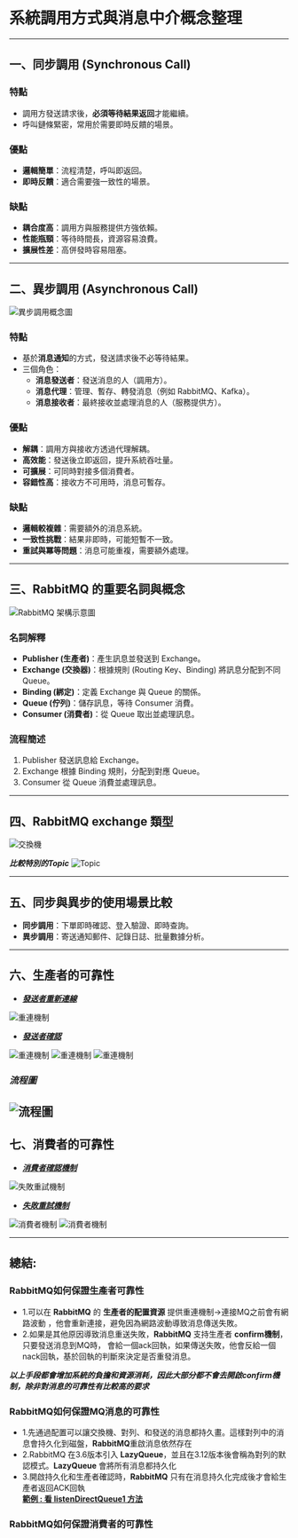 # 系統調用方式與消息中介概念整理

---

## 一、同步調用 (Synchronous Call)

### 特點
- 調用方發送請求後，**必須等待結果返回**才能繼續。
- 呼叫鏈條緊密，常用於需要即時反饋的場景。

### 優點
- **邏輯簡單**：流程清楚，呼叫即返回。
- **即時反饋**：適合需要強一致性的場景。

### 缺點
- **耦合度高**：調用方與服務提供方強依賴。
- **性能瓶頸**：等待時間長，資源容易浪費。
- **擴展性差**：高併發時容易阻塞。

---

## 二、異步調用 (Asynchronous Call)

![異步調用概念圖](picture/異步調用.png)

### 特點
- 基於**消息通知**的方式，發送請求後不必等待結果。
- 三個角色：
    - **消息發送者**：發送消息的人（調用方）。
    - **消息代理**：管理、暫存、轉發消息（例如 RabbitMQ、Kafka）。
    - **消息接收者**：最終接收並處理消息的人（服務提供方）。

### 優點
- **解耦**：調用方與接收方透過代理解耦。
- **高效能**：發送後立即返回，提升系統吞吐量。
- **可擴展**：可同時對接多個消費者。
- **容錯性高**：接收方不可用時，消息可暫存。

### 缺點
- **邏輯較複雜**：需要額外的消息系統。
- **一致性挑戰**：結果非即時，可能短暫不一致。
- **重試與冪等問題**：消息可能重複，需要額外處理。

---

## 三、RabbitMQ 的重要名詞與概念

![RabbitMQ 架構示意圖](picture/RabbitMQ.png)

### 名詞解釋
- **Publisher (生產者)**：產生訊息並發送到 Exchange。
- **Exchange (交換器)**：根據規則 (Routing Key、Binding) 將訊息分配到不同 Queue。
- **Binding (綁定)**：定義 Exchange 與 Queue 的關係。
- **Queue (佇列)**：儲存訊息，等待 Consumer 消費。
- **Consumer (消費者)**：從 Queue 取出並處理訊息。

### 流程簡述
1. Publisher 發送訊息給 Exchange。
2. Exchange 根據 Binding 規則，分配到對應 Queue。
3. Consumer 從 Queue 消費並處理訊息。

---

## 四、RabbitMQ exchange 類型
![交換機](picture/exchange.png)

***比較特別的Topic***
![Topic](picture/topic.png)

---

## 五、同步與異步的使用場景比較

- **同步調用**：下單即時確認、登入驗證、即時查詢。
- **異步調用**：寄送通知郵件、記錄日誌、批量數據分析。

---

## 六、生產者的可靠性
- [***發送者重新連線***](publisher/src/main/resources/application.yml)

![重連機制](picture/RabbitMQ_1.png)
- [***發送者確認***](publisher/src/main/resources/application.yml)

![重連機制](picture/RabbitMQ_2.png)
![重連機制](picture/RabbitMQ_3.png)
![重連機制](picture/RabbitMQ_4.png)

### ***流程圖***
![流程圖](picture/RabbitMQ_8.png)
---

## 七、消費者的可靠性
- [***消費者確認機制***](consumer/src/main/resources/application.yml) 

![失敗重試機制](picture/RabbitMQ_5.png)
- [***失敗重試機制***](consumer/src/main/resources/application.yml)  

![消費者機制](picture/RabbitMQ_6.png)
![消費者機制](picture/RabbitMQ_7.png)

---

## 總結:
### RabbitMQ如何保證生產者可靠性
- 1.可以在 **RabbitMQ** 的 **生產者的配置資源** 提供重連機制->連接MQ之前會有網路波動
，他會重新連接，避免因為網路波動導致消息傳送失敗。
- 2.如果是其他原因導致消息重送失敗，**RabbitMQ** 支持生產者 **confirm機制**，只要發送消息到MQ時，
會給一個ack回執，如果傳送失敗，他會反給一個nack回執，基於回執的判斷來決定是否重發消息。  

***以上手段都會增加系統的負擔和資源消耗，因此大部分都不會去開啟confirm機制，除非對消息的可靠性有比較高的要求***
### RabbitMQ如何保證MQ消息的可靠性
- 1.先通過配置可以讓交換機、對列、和發送的消息都持久畫。這樣對列中的消息會持久化到磁盤，**RabbitMQ**重啟消息依然存在
- 2.RabbitMQ 在3.6版本引入 **LazyQueue**，並且在3.12版本後會稱為對列的默認模式。**LazyQueue** 會將所有消息都持久化
- 3.開啟持久化和生產者確認時，**RabbitMQ** 只有在消息持久化完成後才會給生產者返回ACK回執  
**[範例 : 看 listenDirectQueue1 方法](consumer/src/main/java/com/javaBasic/listeners/MQListener.java)**
### RabbitMQ如何保證消費者的可靠性

